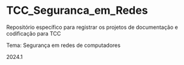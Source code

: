 # TCC_Seguranca_em_Redes
Repositório específico para registrar os projetos de documentação e codificação para TCC

Tema: Segurança em redes de computadores

2024.1
